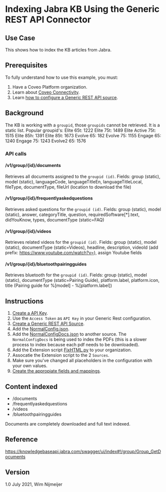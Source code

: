 # Indexing Jabra KB Using the Generic REST API Connector

## Use Case
This shows how to index the KB articles from Jabra.

## Prerequisites
To fully understand how to use this example, you must:
1. Have a Coveo Platform organization.
2. Learn about [Coveo Connectivity](https://docs.coveo.com/en/1702/).
3. Learn [how to configure a Generic REST API source](https://docs.coveo.com/en/1896/).

## Background
The KB is working with a `groupid`, those `groupids` cannot be retrieved. It is a static list.
Popular groupid's:
Elite 65t: 1222
Elite 75t: 1489
Elite Active 75t: 1515
Elite 85h: 1391
Elite 85t: 1673
Evolve 65: 182
Evolve 75: 1155
Engage 65: 1240
Engage 75: 1243
Evolve2 65: 1576

### API calls
#### /v1/group/{id}/documents
Retrieves all documents assigned to the `groupid (id)`.
Fields: group (static), model (static), languageCode, languageTitleEn, languageTitleLocal, fileType, documentType, fileUrl (location to download the file)

#### /v1/group/{id}/frequentlyaskedquestions
Retrieves asked questions for the `groupid (id)`.
Fields: group (static), model (static), answer, categoryTitle, question, requiredSoftware[*].text, didYouKnow, types, documentType (static=FAQ)

#### /v1/group/{id}/videos
Retrieves related videos for the `groupid (id)`.
Fields: group (static), model (static), documentType (static=Videos), headline, description, videoId (add prefix: https://www.youtube.com/watch?v=), assign Youtube fields

#### /v1/group/{id}/bluetoothpairingguides
Retrieves bluetooth for the `groupid (id)`.
Fields: group (static), model (static), documentType (static=Pairing Guide), platform.label, platform.icon, title (Pairing guide for %[model] - %[platform.label])


## Instructions
1. [Create a API Key](https://developer.jabra.com/site/global/home/index.gsp).
2. Use the `Access Token` as `API Key` in your Generic Rest configuration.
3. [Create a Generic REST API Source](https://docs.coveo.com/en/1896/). 
4. Add the  [NormalConfig.json](https://github.com/coveooss/connectivity-library/blob/master/JabraKB/index/NormalConfig.json). 
5. Add the  [NormalConfigDocs.json](https://github.com/coveooss/connectivity-library/blob/master/JabraKB/index/NormalConfig.json) to another source. The `NormalConfigDocs` is being used to index the PDFs (this is a slower process to index because each pdf needs to be downloaded). 
5. Add the Extension script [FixHTML.py](https://github.com/coveooss/connectivity-library/blob/master/JabraKB/FixHTML.py) to your organization.
6. Assocatie the Extension script to the 2 `Sources`.
7. Make sure you've changed all placeholders in the configuration with your own values.
8. [Create the appropiate fields and mappings](https://docs.coveo.com/en/1896/#completion).

## Content indexed
* /documents
* /frequentlyaskedquestions
* /videos
* /bluetoothpairingguides


Documents are completely downloaded and full text indexed.



## Reference
https://knowledgebaseapi.jabra.com/swagger/ui/index#!/group/Group_GetDocuments


## Version
1.0 July 2021, Wim Nijmeijer

